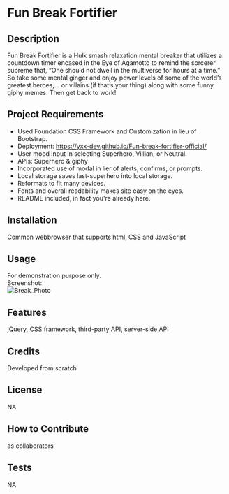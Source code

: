 # Fun Break Fortifier

## Description

Fun Break Fortifier is a Hulk smash relaxation mental breaker that utilizes a countdown timer encased in the Eye of Agamotto to remind the sorcerer supreme that, “One should not dwell in the multiverse for hours at a time.”  So take some mental ginger and enjoy power levels of some of the world’s greatest heroes,... or villains (if that’s your thing) along with some funny giphy memes. Then get back to work!

## Project Requirements

* Used Foundation CSS Framework and Customization in lieu of Bootstrap.
* Deployment: https://yxx-dev.github.io/Fun-break-fortifier-official/
* User mood input in selecting Superhero, Villian, or Neutral.
* APIs: Superhero & giphy
* Incorporated use of modal in lier of alerts, confirms, or prompts.
* Local storage saves last-superhero into local storage.
* Reformats to fit many devices.
* Fonts and overall readability makes site easy on the eyes.
* README included, in fact you're already here.

## Installation
Common webbrowser that supports html, CSS and JavaScript

## Usage
For demonstration purpose only. <br />
Screenshot: <br />
![Break_Photo](/assets/images/Break_Photo.jpeg)


## Features
jQuery, CSS framework, third-party API, server-side API

## Credits
Developed from scratch

## License
NA

## How to Contribute
as collaborators

## Tests
NA

